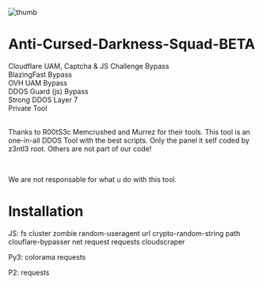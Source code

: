 ![thumb](https://cdn.discordapp.com/attachments/837735779304210472/843490689974403082/unknown.png)
# Anti-Cursed-Darkness-Squad-BETA
Cloudflare UAM, Captcha & JS Challenge Bypass<br>BlazingFast Bypass<br>OVH UAM Bypass<br>DDOS Guard (js) Bypass<br>Strong DDOS Layer 7<br>Private Tool<br><br><p> Thanks to R00tS3c Memcrushed and Murrez for their tools. This tool is an one-in-all DDOS Tool with the best scripts. Only the panel it self coded by z3ntl3 root. Others are not part of our code!

<br><p>We are not responsable for what u do with this tool.

# Installation
JS:
fs
cluster
zombie
random-useragent
url
crypto-random-string
path
clouflare-bypasser
net
request
requests
cloudscraper

Py3:
colorama
requests

P2:
requests
